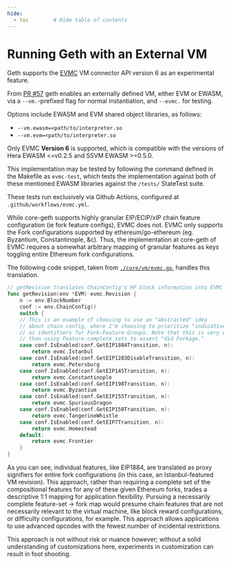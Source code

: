 ```yaml
---
hide:
  - toc        # Hide table of contents
---
```


# Running Geth with an External VM

Geth supports the [EVMC](https://github.com/ethereum/evmc/) VM connector API version 6 as an experimental feature.

From [PR #57](https://github.com/etclabscore/core-geth/pull/57) geth enables an externally defined VM, either EVM or EWASM, via
a `--vm.`-prefixed flag for normal instantiation, and `--evmc.` for testing.

Options include EWASM and EVM shared object libraries, as follows:

- `--vm.ewasm=<path/to/interpreter.so`
- `--vm.evm=<path/to/interpreter.so`

Only EVMC __Version 6__ is supported, which is compatible with the versions of Hera EWASM <=v0.2.5 and SSVM EWASM >=0.5.0.

This implementation may be tested by following the command defined in the Makefile as `evmc-test`, which
tests the implementation against both of these mentioned EWASM libraries against the `/tests/` StateTest suite.

These tests run exclusively via Github Actions, configured at `.github/workflows/evmc.yml`.

While core-geth supports highly granular EIP/ECIP/xIP chain feature configuration (ie fork feature configs),
EVMC does not. EVMC only supports the Fork configurations supported by ethereum/go-ethereum (eg. Byzantium, Constantinople, &c).
Thus, the implementation at core-geth of EVMC requires a somewhat arbitrary mapping of granular features as keys toggling
entire Ethereum fork configurations.

The following code snippet, taken from [`./core/vm/evmc.go`](https://github.com/etclabscore/core-geth/blob/master/core/vm/evmc.go#L301-L327), handles this translation.

```go
// getRevision translates ChainConfig's HF block information into EVMC revision.
func getRevision(env *EVM) evmc.Revision {
	n := env.BlockNumber
	conf := env.ChainConfig()
	switch {
	// This is an example of choosing to use an "abstracted" idea
	// about chain config, where I'm choosing to prioritize "indicative" features
	// as identifiers for Fork-Feature-Groups. Note that this is very different
	// than using Feature-complete sets to assert "did Forkage."
	case conf.IsEnabled(conf.GetEIP1884Transition, n):
		return evmc.Istanbul
	case conf.IsEnabled(conf.GetEIP1283DisableTransition, n):
		return evmc.Petersburg
	case conf.IsEnabled(conf.GetEIP145Transition, n):
		return evmc.Constantinople
	case conf.IsEnabled(conf.GetEIP198Transition, n):
		return evmc.Byzantium
	case conf.IsEnabled(conf.GetEIP155Transition, n):
		return evmc.SpuriousDragon
	case conf.IsEnabled(conf.GetEIP150Transition, n):
		return evmc.TangerineWhistle
	case conf.IsEnabled(conf.GetEIP7Transition, n):
		return evmc.Homestead
	default:
		return evmc.Frontier
	}
}
```

As you can see, individual features, like EIP1884, are translated as proxy signifiers for entire fork configurations
(in this case, an Istanbul-featured VM revision).
This approach, rather than requiring a complete set of the compositional features for any of these given Ethereum forks,
trades a descriptive 1:1 mapping for application flexibility. Pursuing a necessarily complete feature-set -> fork
map would presume chain features that are not necessarily relevant to the virtual machine, like block reward configurations,
or difficulty configurations, for example. This approach allows applications to use advanced opcodes with the fewest
number of incidental restrictions.

This approach is not without risk or nuance however; without a solid understanding of customizations here,
experiments in customization can result in foot shooting.
